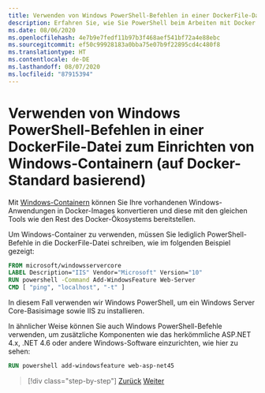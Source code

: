 ```yaml
---
title: Verwenden von Windows PowerShell-Befehlen in einer DockerFile-Datei zum Einrichten von Windows-Containern (auf Docker-Standard basierend)
description: Erfahren Sie, wie Sie PowerShell beim Arbeiten mit Docker in Windows-Containern verwenden.
ms.date: 08/06/2020
ms.openlocfilehash: 4e7b9e7fedf11b97b3f468aef541bf72a4e88ebc
ms.sourcegitcommit: ef50c99928183a0bba75e07b9f22895cd4c480f8
ms.translationtype: HT
ms.contentlocale: de-DE
ms.lasthandoff: 08/07/2020
ms.locfileid: "87915394"
---
```

# <a name="using-windows-powershell-commands-in-a-dockerfile-to-set-up-windows-containers-docker-standard-based"></a>Verwenden von Windows PowerShell-Befehlen in einer DockerFile-Datei zum Einrichten von Windows-Containern (auf Docker-Standard basierend)

Mit [Windows-Containern](/virtualization/windowscontainers/about/index) können Sie Ihre vorhandenen Windows-Anwendungen in Docker-Images konvertieren und diese mit den gleichen Tools wie den Rest des Docker-Ökosystems bereitstellen.

Um Windows-Container zu verwenden, müssen Sie lediglich PowerShell-Befehle in die DockerFile-Datei schreiben, wie im folgenden Beispiel gezeigt:

```Dockerfile
FROM microsoft/windowsservercore
LABEL Description="IIS" Vendor="Microsoft" Version="10"
RUN powershell -Command Add-WindowsFeature Web-Server
CMD [ "ping", "localhost", "-t" ]
```

In diesem Fall verwenden wir Windows PowerShell, um ein Windows Server Core-Basisimage sowie IIS zu installieren.

In ähnlicher Weise können Sie auch Windows PowerShell-Befehle verwenden, um zusätzliche Komponenten wie das herkömmliche ASP.NET 4.x, .NET 4.6 oder andere Windows-Software einzurichten, wie hier zu sehen:

```Dockerfile
RUN powershell add-windowsfeature web-asp-net45
```

>[!div class="step-by-step"]
>[Zurück](visual-studio-tools-for-docker.md)
>[Weiter](build-aspnet-core-applications-linux-containers-aks-kubernetes.md)
